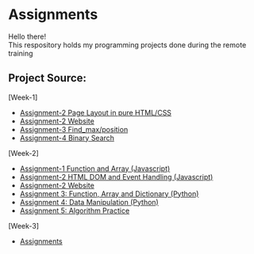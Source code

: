 # Assignments
Hello there!\
This respository holds my programming projects done during the remote training

## Project Source:
 [Week-1]
  * [Assignment-2 Page Layout in pure HTML/CSS](https://github.com/eydiec/remote-assignments/blob/main/Week-1/assignment_2/assignment2.html)
  * [Assignment-2 Website](https://htmlpreview.github.io/?https://github.com/eydiec/remote-assignments/blob/main/Week-1/assignment_2/assignment2.html)
  * [Assignment-3 Find_max/position](https://github.com/eydiec/remote-assignments/blob/main/Week-1/assignment_3/assignment_3.py)
  * [Assignment-4 Binary Search](https://github.com/eydiec/remote-assignments/blob/main/Week-1/assignment_4/assignment_4.py)

[Week-2]
  * [Assignment-1 Function and Array (Javascript)](https://github.com/eydiec/remote-assignments/blob/main/Week-2/assignment_1/assignment_1.js)
  * [Assignment-2 HTML DOM and Event Handling (Javascript)](https://github.com/eydiec/remote-assignments/tree/main/Week-2/assignment_2)
  * [Assignment-2 Website](https://htmlpreview.github.io/?https://github.com/eydiec/remote-assignments/blob/main/Week-2/assignment_2/assignment2.html)
  * [Assignment 3: Function, Array and Dictionary (Python)](https://github.com/eydiec/remote-assignments/blob/main/Week-2/assignment_3/assignment_3.py)
  * [Assignment 4: Data Manipulation (Python)](https://github.com/eydiec/remote-assignments/blob/main/Week-2/assignment_4/assignment_4.py)
  * [Assignment 5: Algorithm Practice](https://github.com/eydiec/remote-assignments/tree/main/Week-2/assignment_5)

[Week-3]
  * [Assignments](https://github.com/eydiec/remote-assignments/blob/main/Week-3/app.py)
